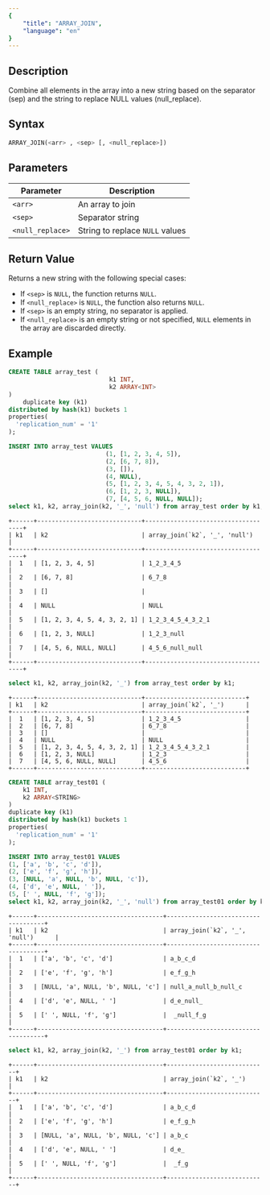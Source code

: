 ```yaml
---
{
    "title": "ARRAY_JOIN",
    "language": "en"
}
---
```


<!-- 
Licensed to the Apache Software Foundation (ASF) under one
or more contributor license agreements.  See the NOTICE file
distributed with this work for additional information
regarding copyright ownership.  The ASF licenses this file
to you under the Apache License, Version 2.0 (the
"License"); you may not use this file except in compliance
with the License.  You may obtain a copy of the License at

  http://www.apache.org/licenses/LICENSE-2.0

Unless required by applicable law or agreed to in writing,
software distributed under the License is distributed on an
"AS IS" BASIS, WITHOUT WARRANTIES OR CONDITIONS OF ANY
KIND, either express or implied.  See the License for the
specific language governing permissions and limitations
under the License.
-->

## Description
Combine all elements in the array into a new string based on the separator (sep) and the string to replace NULL values (null_replace).

## Syntax

```sql
ARRAY_JOIN(<arr> , <sep> [, <null_replace>])
```
## Parameters
| Parameter      | Description |
|---|---|
| `<arr>`         | An array to join |
| `<sep>`         | Separator string |
| `<null_replace>` | String to replace `NULL` values |

## Return Value
Returns a new string with the following special cases:
- If `<sep>` is `NULL`, the function returns `NULL`.
- If `<null_replace>` is `NULL`, the function also returns `NULL`.
- If `<sep>` is an empty string, no separator is applied.
- If `<null_replace>` is an empty string or not specified, `NULL` elements in the array are discarded directly.

## Example

```sql
CREATE TABLE array_test (
                            k1 INT,
                            k2 ARRAY<INT>
)
    duplicate key (k1)
distributed by hash(k1) buckets 1
properties(
  'replication_num' = '1'
);

INSERT INTO array_test VALUES
                           (1, [1, 2, 3, 4, 5]),
                           (2, [6, 7, 8]),
                           (3, []),
                           (4, NULL),
                           (5, [1, 2, 3, 4, 5, 4, 3, 2, 1]),
                           (6, [1, 2, 3, NULL]),
                           (7, [4, 5, 6, NULL, NULL]);
select k1, k2, array_join(k2, '_', 'null') from array_test order by k1;
```
```text
+------+-----------------------------+------------------------------------+
| k1   | k2                          | array_join(`k2`, '_', 'null')      |
+------+-----------------------------+------------------------------------+
|  1   | [1, 2, 3, 4, 5]             | 1_2_3_4_5                          |
|  2   | [6, 7, 8]                   | 6_7_8                              |
|  3   | []                          |                                    |
|  4   | NULL                        | NULL                               |
|  5   | [1, 2, 3, 4, 5, 4, 3, 2, 1] | 1_2_3_4_5_4_3_2_1                  |
|  6   | [1, 2, 3, NULL]             | 1_2_3_null                         |
|  7   | [4, 5, 6, NULL, NULL]       | 4_5_6_null_null                    |
+------+-----------------------------+------------------------------------+
```
```sql
select k1, k2, array_join(k2, '_') from array_test order by k1;
```
```text
+------+-----------------------------+----------------------------+
| k1   | k2                          | array_join(`k2`, '_')      |
+------+-----------------------------+----------------------------+
|  1   | [1, 2, 3, 4, 5]             | 1_2_3_4_5                  |
|  2   | [6, 7, 8]                   | 6_7_8                      |
|  3   | []                          |                            |
|  4   | NULL                        | NULL                       |
|  5   | [1, 2, 3, 4, 5, 4, 3, 2, 1] | 1_2_3_4_5_4_3_2_1          |
|  6   | [1, 2, 3, NULL]             | 1_2_3                      |
|  7   | [4, 5, 6, NULL, NULL]       | 4_5_6                      |
+------+-----------------------------+----------------------------+
```

```sql
CREATE TABLE array_test01 (
    k1 INT,
    k2 ARRAY<STRING>
)
duplicate key (k1)
distributed by hash(k1) buckets 1
properties(
  'replication_num' = '1'
);

INSERT INTO array_test01 VALUES
(1, ['a', 'b', 'c', 'd']),
(2, ['e', 'f', 'g', 'h']),
(3, [NULL, 'a', NULL, 'b', NULL, 'c']),
(4, ['d', 'e', NULL, ' ']),
(5, [' ', NULL, 'f', 'g']);
select k1, k2, array_join(k2, '_', 'null') from array_test01 order by k1;
```
```text
+------+-----------------------------------+------------------------------------+
| k1   | k2                                | array_join(`k2`, '_', 'null')      |
+------+-----------------------------------+------------------------------------+
|  1   | ['a', 'b', 'c', 'd']              | a_b_c_d                            |
|  2   | ['e', 'f', 'g', 'h']              | e_f_g_h                            |
|  3   | [NULL, 'a', NULL, 'b', NULL, 'c'] | null_a_null_b_null_c               |
|  4   | ['d', 'e', NULL, ' ']             | d_e_null_                          |
|  5   | [' ', NULL, 'f', 'g']             |  _null_f_g                         |
+------+-----------------------------------+------------------------------------+
```

```sql
select k1, k2, array_join(k2, '_') from array_test01 order by k1;
```
```text
+------+-----------------------------------+----------------------------+
| k1   | k2                                | array_join(`k2`, '_')      |
+------+-----------------------------------+----------------------------+
|  1   | ['a', 'b', 'c', 'd']              | a_b_c_d                    |
|  2   | ['e', 'f', 'g', 'h']              | e_f_g_h                    |
|  3   | [NULL, 'a', NULL, 'b', NULL, 'c'] | a_b_c                      |
|  4   | ['d', 'e', NULL, ' ']             | d_e_                       |
|  5   | [' ', NULL, 'f', 'g']             |  _f_g                      |
+------+-----------------------------------+----------------------------+
```